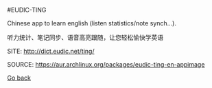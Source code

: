 #EUDIC-TING

 Chinese app to learn english (listen statistics/note synch...).
 
 听力统计、笔记同步、语音高亮跟随，让您轻松愉快学英语

 SITE: http://dict.eudic.net/ting/

 SOURCE: https://aur.archlinux.org/packages/eudic-ting-en-appimage

 [Go back](https://portable-linux-apps.github.io/apps.html)
